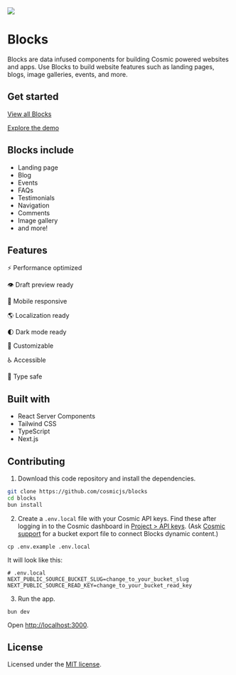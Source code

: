 <a href="https://blocks.cosmicjs.com">
  <img src="https://github.com/cosmicjs/blocks/assets/26257029/2e2962f4-37e7-479e-9588-ddd261d11790" />
</a>

# Blocks

Blocks are data infused components for building Cosmic powered websites and apps. Use Blocks to build website features such as landing pages, blogs, image galleries, events, and more.

## Get started

[View all Blocks](https://blocks.cosmicjs.com)

[Explore the demo](https://cosmic-agency-template.vercel.app)

## Blocks include

- Landing page
- Blog
- Events
- FAQs
- Testimonials
- Navigation
- Comments
- Image gallery
- and more!

## Features

⚡️ Performance optimized

👁 Draft preview ready

📱 Mobile responsive

🌎 Localization ready

🌓 Dark mode ready

🔧 Customizable

♿️ Accessible

🦺 Type safe


## Built with

- React Server Components
- Tailwind CSS
- TypeScript
- Next.js

## Contributing

1. Download this code repository and install the dependencies.
```bash
git clone https://github.com/cosmicjs/blocks
cd blocks
bun install
```

2. Create a `.env.local` file with your Cosmic API keys. Find these after logging in to the Cosmic dashboard in [Project > API keys](https://app.cosmicjs.com/?redirect_to=?highlight=api-keys). (Ask [Cosmic support](https://www.cosmicjs.com/contact) for a bucket export file to connect Blocks dynamic content.)

```
cp .env.example .env.local
```

It will look like this:
```
# .env.local
NEXT_PUBLIC_SOURCE_BUCKET_SLUG=change_to_your_bucket_slug
NEXT_PUBLIC_SOURCE_READ_KEY=change_to_your_bucket_read_key
```

3. Run the app.
```
bun dev
```

Open [http://localhost:3000](http://localhost:3000).

## License

Licensed under the [MIT license](https://github.com/cosmicjs/blocks/blob/main/LICENSE).
